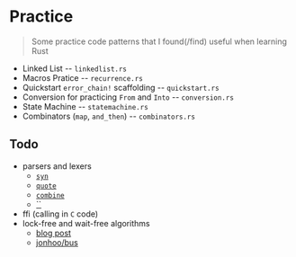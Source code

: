 # Practice
> Some practice code patterns that I found(/find) useful when learning Rust

* Linked List -- `linkedlist.rs`
* Macros Pratice -- `recurrence.rs`
* Quickstart `error_chain!` scaffolding -- `quickstart.rs`
* Conversion for practicing `From` and `Into` -- `conversion.rs`
* State Machine -- `statemachine.rs`
* Combinators (`map`, `and_then`) -- `combinators.rs`

## Todo
* parsers and lexers
    * [`syn`](https://github.com/dtolnay/syn)
    * [`quote`](https://github.com/dtolnay/quote)
    * [`combine`](https://github.com/Marwes/combine)
    * [``](https://github.com/Geal/nom)
* ffi (calling in `C` code)
* lock-free and wait-free algorithms
    * [blog post](http://www.rossbencina.com/code/lockfree)
    * [jonhoo/bus](https://github.com/jonhoo/bus)